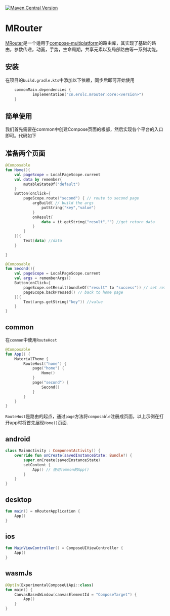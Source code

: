 [![Maven Central Version](https://img.shields.io/maven-central/v/cn.erolc.mrouter/core)](https://central.sonatype.com/artifact/cn.erolc.mrouter/core)

# MRouter
[MRouter](https://erolc.github.io/MRouter)是一个适用于[compose-multiplatform](https://github.com/JetBrains/compose-multiplatform)的路由库，其实现了基础的路由，参数传递，动画，手势，生命周期，共享元素以及局部路由等一系列功能。


## 安装
在项目的`build.gradle.kts`中添加以下依赖，同步后即可开始使用
```kotlin
    commonMain.dependencies {
            implementation("cn.erolc.mrouter:core:<version>")
    }
```

## 简单使用

我们首先需要在common中创建Compose页面的根部，然后实现各个平台的入口即可。代码如下

## 准备两个页面
```kotlin
@Composable
fun Home(){
    val pageScope = LocalPageScope.current
    val data by remember{
        mutableStateOf("default")
    }
    Button(onClick={
        pageScope.route("second") { // route to second page
            argBuild{ // build the args
                putString("key","value")
            }
            onResult{
                data = it.getString("result","") //get return data 
            }
        }
    }){
        Text(data) //data
    }
    
}

@Composable
fun Second(){
    val pageScope = LocalPageScope.current
    val args = rememberArgs()
    Button(onClick={
        pageScope.setResult(bundleOf("result" to "success")) // set return data
        pageScope.backPressed() // back to home page
    }){
        Text(args.getString("key")) //value
    }
}
```

## common
在`common`中使用`RouteHost`

```kotlin
@Composable
fun App() {
    MaterialTheme {
        RouteHost("home") {
            page("home") {
                Home()
            }
            page("second") {
                Second()
            }
        }
    }
}
```

`RouteHost`是路由的起点，通过`page`方法将`composable`注册成页面，以上示例在打开app时将首先展现`Home()`页面.

## android
```kotlin
class MainActivity : ComponentActivity() {
    override fun onCreate(savedInstanceState: Bundle?) {
        super.onCreate(savedInstanceState)
        setContent {
            App() // 使用common的App()
        }
    }
}
```

## desktop

```kotlin
fun main() = mRouterApplication {
    App()
}
```
## ios

```kotlin
fun MainViewController() = ComposeUIViewController {
    App()
}
```
## wasmJs

```kotlin
@OptIn(ExperimentalComposeUiApi::class)
fun main() {
    CanvasBasedWindow(canvasElementId = "ComposeTarget") {
        App()
    }
}
```
